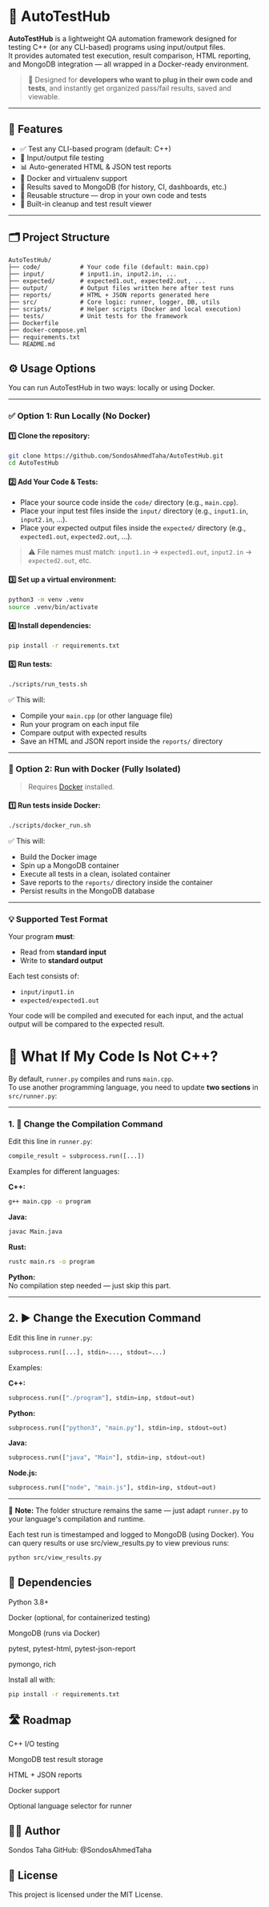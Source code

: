 # 🚀 AutoTestHub

**AutoTestHub** is a lightweight QA automation framework designed for testing C++ (or any CLI-based) programs using input/output files.  
It provides automated test execution, result comparison, HTML reporting, and MongoDB integration — all wrapped in a Docker-ready environment.

> 🔧 Designed for **developers who want to plug in their own code and tests**, and instantly get organized pass/fail results, saved and viewable.

---

## 📌 Features

- ✅ Test any CLI-based program (default: C++)
- 🧪 Input/output file testing
- 📊 Auto-generated HTML & JSON test reports
- 🐳 Docker and virtualenv support
- 💾 Results saved to MongoDB (for history, CI, dashboards, etc.)
- 🔄 Reusable structure — drop in your own code and tests
- 🧼 Built-in cleanup and test result viewer

---
## 🗂️ Project Structure

```text
AutoTestHub/
├── code/           # Your code file (default: main.cpp)
├── input/          # input1.in, input2.in, ...
├── expected/       # expected1.out, expected2.out, ...
├── output/         # Output files written here after test runs
├── reports/        # HTML + JSON reports generated here
├── src/            # Core logic: runner, logger, DB, utils
├── scripts/        # Helper scripts (Docker and local execution)
├── tests/          # Unit tests for the framework
├── Dockerfile
├── docker-compose.yml
├── requirements.txt
└── README.md
```


## ⚙️ Usage Options

You can run AutoTestHub in two ways: locally or using Docker.

---

### ✅ Option 1: Run Locally (No Docker)

#### 1️⃣ Clone the repository:
```bash
git clone https://github.com/SondosAhmedTaha/AutoTestHub.git
cd AutoTestHub
```

#### 2️⃣ Add Your Code & Tests:
- Place your source code inside the `code/` directory (e.g., `main.cpp`).
- Place your input test files inside the `input/` directory (e.g., `input1.in`, `input2.in`, ...).
- Place your expected output files inside the `expected/` directory (e.g., `expected1.out`, `expected2.out`, ...).

> ⚠️ File names must match: `input1.in` → `expected1.out`, `input2.in` → `expected2.out`, etc.

#### 3️⃣ Set up a virtual environment:
```bash
python3 -m venv .venv
source .venv/bin/activate
```

#### 4️⃣ Install dependencies:
```bash
pip install -r requirements.txt
```

#### 5️⃣ Run tests:
```bash
./scripts/run_tests.sh
```

✅ This will:
- Compile your `main.cpp` (or other language file)
- Run your program on each input file
- Compare output with expected results
- Save an HTML and JSON report inside the `reports/` directory

---

### 🐳 Option 2: Run with Docker (Fully Isolated)

> Requires [Docker](https://docs.docker.com/get-docker/) installed.

#### 1️⃣ Run tests inside Docker:
```bash
./scripts/docker_run.sh
```

✅ This will:
- Build the Docker image
- Spin up a MongoDB container
- Execute all tests in a clean, isolated container
- Save reports to the `reports/` directory inside the container
- Persist results in the MongoDB database

---

### 💡 Supported Test Format

Your program **must**:
- Read from **standard input**
- Write to **standard output**

Each test consists of:
- `input/input1.in`
- `expected/expected1.out`

Your code will be compiled and executed for each input, and the actual output will be compared to the expected result.


# 🔧 What If My Code Is Not C++?

By default, `runner.py` compiles and runs `main.cpp`.  
To use another programming language, you need to update **two sections** in `src/runner.py`:

---

### 1. 🔨 Change the Compilation Command  
Edit this line in `runner.py`:

```python
compile_result = subprocess.run([...])
```

Examples for different languages:

**C++:**
```bash
g++ main.cpp -o program
```

**Java:**
```bash
javac Main.java
```

**Rust:**
```bash
rustc main.rs -o program
```

**Python:**  
No compilation step needed — just skip this part.

---

## 2. ▶️ Change the Execution Command  
Edit this line in `runner.py`:

```python
subprocess.run([...], stdin=..., stdout=...)
```

Examples:

**C++:**
```python
subprocess.run(["./program"], stdin=inp, stdout=out)
```

**Python:**
```python
subprocess.run(["python3", "main.py"], stdin=inp, stdout=out)
```

**Java:**
```python
subprocess.run(["java", "Main"], stdin=inp, stdout=out)
```

**Node.js:**
```python
subprocess.run(["node", "main.js"], stdin=inp, stdout=out)
```

---

🧠 **Note:** The folder structure remains the same — just adapt `runner.py` to your language's compilation and runtime.

Each test run is timestamped and logged to MongoDB (using Docker).
You can query results or use src/view_results.py to view previous runs:

```bash
python src/view_results.py
```

## 🧾 Dependencies
Python 3.8+

Docker (optional, for containerized testing)

MongoDB (runs via Docker)

pytest, pytest-html, pytest-json-report

pymongo, rich

Install all with:

```bash
pip install -r requirements.txt
```

## 🛣️ Roadmap
 C++ I/O testing

 MongoDB test result storage

 HTML + JSON reports

 Docker support

 Optional language selector for runner

## 👩‍💻 Author
Sondos Taha
GitHub: @SondosAhmedTaha

## 📄 License
This project is licensed under the MIT License.
